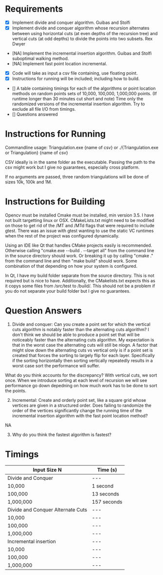 # Requirements
- [x] Implement divide and conquer algorithm. Guibas and Stolfi
- [x] Implement divide and conquer algorithm whose recursion alternates between
using horizontal cuts (at even depths of the recursion tree) and vertical cuts (at odd depths) to divide the
points into two subsets. Rex Dwyer
- [NA] Implement the incremental insertion algorithm.  Guibas and Stolfi suboptimal walking method.
- [NA] Implement fast point location incremental.
- [x] Code will take as input a csv file containing, use floating point.
- [x] Instructions for running will be included; including how to build.
- [] A table containing timings for each of the algorithms or point location methods on random points
sets of 10,000, 100,000, 1,000,000 points.  (If runtime longer than 30 minutes cut short and note)
Time only the randomized versions of the incremental insertion algorithm. Try
to exclude all file I/O from timings.
- [] Questions answered

# Instructions for Running
Commandline usage:
Triangulation.exe {name of csv}
or
./{Triangulation.exe or Triangulation} {name of csv}

CSV ideally is in the same folder as the executable.  Passing the path to the csv might work but I give no guarantees, especially cross platform.

If no arguments are passed, three random triangulations will be done of sizes 10k, 100k and 1M.

# Instructions for Building
Opencv must be installed
Cmake must be installed, min version 3.5.
I have not built targetting linux or OSX.  CMakeLists.txt might need to be modified on those to get rid of the /MT and /MTd flags that were required to include gtest.  There was an issue with gtest wanting to use the static VC runtimes when the rest of the project was configured dynamically.  

Using an IDE like Qt that handles CMake projects easily is recommended.  Otherwise calling "cmake.exe --build . --target all" from the command line in the source directory should work.  Or breaking it up by calling "cmake ." from the command line and then "make build" should work.  Some combination of that depending on how your system is configured.

In Qt, I have my build folder separate from the source directory.  This is not required but is nice to have.  Additionally, the CMakelists.txt expects this as it copys some files from /src/test to /build/.  This should not be a problem if you do not separate your build folder but I give no guarantees.



# Question Answers

1. Divide and conquer: Can you create a point set for which the vertical cuts algorithm
is notably faster than the alternating cuts algorithm?
I don't think we should be able to produce a point set that will be noticeably faster than the alternating cuts algorithm.
My expectation is that in the worst case the alternating cuts will still be nlogn.
A factor that might slow down the alternating cuts vs vertical only is if a point set is created that forces the sorting to largely flip for each layer.  Specifically if the sorting horizontally then sorting vertically repeatedly results in a worst case sort the performance will suffer.  

What do you think accounts for the discrepancy?
With vertical cuts, we sort once.  When we introduce sorting at each level of recursion we will see performance go down depedning on how much work has to be done to sort the points.

2. Incremental: Create and orderly point set, like a square grid whose vertices are 
given in a structured order. Does failing to randomize the order of the vertices significantly change
the running time of the incremental insertion algorithm with the fast point location method?

NA

3. Why do you think the fastest algorithm is fastest?


# Timings

| Input Size N | Time (s) |
| --- | --- |
| Divide and Conquer | --- |
| 10,000 | 1 second |
| 100,000 | 13 seconds |
| 1,000,000 | 157 seconds |
| Divide and Conquer Alternate Cuts| --- |
| 10,000 | --- |
| 100,000 | --- |
| 1,000,000 | --- |
| Incremental insertion| --- |
| 10,000 | --- |
| 100,000 | --- |
| 1,000,000 | --- |